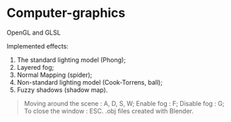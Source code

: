 # Computer-graphics
OpenGL and GLSL

Implemented effects:
  1. The standard lighting model (Phong);
  2. Layered fog;
  3. Normal Mapping (spider);
  4. Non-standard lighting model (Cook-Torrens, ball);
  5. Fuzzy shadows (shadow map).
 
 >Moving around the scene : A, D, S, W;
 >Enable fog : F;
 >Disable fog : G;
 >To close the window : ESC.
 >.obj files created with Blender.
